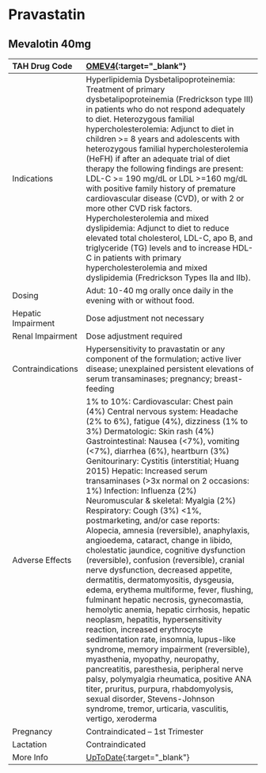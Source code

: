 # Pravastatin

## Mevalotin 40mg

| TAH Drug Code      | [OMEV4](https://www.tahsda.org.tw/drugs/hissearch.php?drug_code=OMEV4){:target="_blank"}                                                                                                                                                                                                                                                                                                                                                                                                                                                                                                                                                                                                                                                                                                                                                                                                                                                                                                                                                                                                                                                                                                                                                                                                                                      |
|:-------------------|:------------------------------------------------------------------------------------------------------------------------------------------------------------------------------------------------------------------------------------------------------------------------------------------------------------------------------------------------------------------------------------------------------------------------------------------------------------------------------------------------------------------------------------------------------------------------------------------------------------------------------------------------------------------------------------------------------------------------------------------------------------------------------------------------------------------------------------------------------------------------------------------------------------------------------------------------------------------------------------------------------------------------------------------------------------------------------------------------------------------------------------------------------------------------------------------------------------------------------------------------------------------------------------------------------------------------------|
| Indications        | Hyperlipidemia Dysbetalipoproteinemia: Treatment of primary dysbetalipoproteinemia (Fredrickson type III) in patients who do not respond adequately to diet. Heterozygous familial hypercholesterolemia: Adjunct to diet in children >= 8 years and adolescents with heterozygous familial hypercholesterolemia (HeFH) if after an adequate trial of diet therapy the following findings are present: LDL-C >= 190 mg/dL or LDL >=160 mg/dL with positive family history of premature cardiovascular disease (CVD), or with 2 or more other CVD risk factors. Hypercholesterolemia and mixed dyslipidemia: Adjunct to diet to reduce elevated total cholesterol, LDL-C, apo B, and triglyceride (TG) levels and to increase HDL-C in patients with primary hypercholesterolemia and mixed dyslipidemia (Fredrickson Types IIa and IIb).                                                                                                                                                                                                                                                                                                                                                                                                                                                                                       |
| Dosing             | Adut: 10-40 mg orally once daily in the evening with or without food.                                                                                                                                                                                                                                                                                                                                                                                                                                                                                                                                                                                                                                                                                                                                                                                                                                                                                                                                                                                                                                                                                                                                                                                                                                                         |
| Hepatic Impairment | Dose adjustment not necessary                                                                                                                                                                                                                                                                                                                                                                                                                                                                                                                                                                                                                                                                                                                                                                                                                                                                                                                                                                                                                                                                                                                                                                                                                                                                                                 |
| Renal Impairment   | Dose adjustment required                                                                                                                                                                                                                                                                                                                                                                                                                                                                                                                                                                                                                                                                                                                                                                                                                                                                                                                                                                                                                                                                                                                                                                                                                                                                                                      |
| Contraindications  | Hypersensitivity to pravastatin or any component of the formulation; active liver disease; unexplained persistent elevations of serum transaminases; pregnancy; breast-feeding                                                                                                                                                                                                                                                                                                                                                                                                                                                                                                                                                                                                                                                                                                                                                                                                                                                                                                                                                                                                                                                                                                                                                |
| Adverse Effects    | 1% to 10%: Cardiovascular: Chest pain (4%) Central nervous system: Headache (2% to 6%), fatigue (4%), dizziness (1% to 3%) Dermatologic: Skin rash (4%) Gastrointestinal: Nausea (<7%), vomiting (<7%), diarrhea (6%), heartburn (3%) Genitourinary: Cystitis (interstitial; Huang 2015) Hepatic: Increased serum transaminases (>3x normal on 2 occasions: 1%) Infection: Influenza (2%) Neuromuscular & skeletal: Myalgia (2%) Respiratory: Cough (3%) <1%, postmarketing, and/or case reports: Alopecia, amnesia (reversible), anaphylaxis, angioedema, cataract, change in libido, cholestatic jaundice, cognitive dysfunction (reversible), confusion (reversible), cranial nerve dysfunction, decreased appetite, dermatitis, dermatomyositis, dysgeusia, edema, erythema multiforme, fever, flushing, fulminant hepatic necrosis, gynecomastia, hemolytic anemia, hepatic cirrhosis, hepatic neoplasm, hepatitis, hypersensitivity reaction, increased erythrocyte sedimentation rate, insomnia, lupus-like syndrome, memory impairment (reversible), myasthenia, myopathy, neuropathy, pancreatitis, paresthesia, peripheral nerve palsy, polymyalgia rheumatica, positive ANA titer, pruritus, purpura, rhabdomyolysis, sexual disorder, Stevens-Johnson syndrome, tremor, urticaria, vasculitis, vertigo, xeroderma |
| Pregnancy          | Contraindicated – 1st Trimester                                                                                                                                                                                                                                                                                                                                                                                                                                                                                                                                                                                                                                                                                                                                                                                                                                                                                                                                                                                                                                                                                                                                                                                                                                                                                               |
| Lactation          | Contraindicated                                                                                                                                                                                                                                                                                                                                                                                                                                                                                                                                                                                                                                                                                                                                                                                                                                                                                                                                                                                                                                                                                                                                                                                                                                                                                                               |
| More Info          | [UpToDate](https://www.uptodate.com/contents/pravastatin-drug-information){:target="_blank"}                                                                                                                                                                                                                                                                                                                                                                                                                                                                                                                                                                                                                                                                                                                                                                                                                                                                                                                                                                                                                                                                                                                                                                                                                                  |

